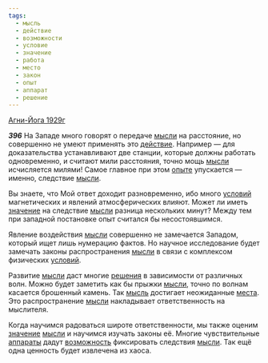 ```yaml
---
tags:
  - мысль
  - действие
  - возможности
  - условие
  - значение
  - работа
  - место
  - закон
  - опыт
  - аппарат
  - решение
---
```


[Агни-Йога 1929г](/agni/1929)

___396___
На Западе много говорят о передаче [мысли](/tag/#[мысль](/tag/#мысль)) на расстояние, но совершенно не умеют применять это [действие](/tag/#действие). Например — для доказательства устанавливают две станции, которые должны работать одновременно, и считают мили расстояния, точно мощь [мысли](/tag/#[мысль](/tag/#мысль)) исчисляется милями! Самое главное при этом [опыте](/tag/#опыт) упускается — именно, следствие [мысли](/tag/#[мысль](/tag/#мысль)).   

Вы знаете, что Мой ответ доходит разновременно, ибо много [условий](/tag/#условие) магнетических и явлений атмосферических влияют. Может ли иметь [значение](/tag/#значение) на следствие [мысли](/tag/#[мысль](/tag/#мысль)) разница нескольких минут? Между тем при западной постановке опыт считался бы несостоявшимся.   

Явление воздействия [мысли](/tag/#[мысль](/tag/#мысль)) совершенно не замечается Западом, который ищет лишь нумерацию фактов. Но научное исследование будет замечать законы распространения [мысли](/tag/#[мысль](/tag/#мысль)) в связи с комплексом физических [условий](/tag/#условие).   

Развитие [мысли](/tag/#[мысль](/tag/#мысль)) даст многие [решения](/tag/#решение) в зависимости от различных волн. Можно будет заметить как бы прыжки [мысли](/tag/#[мысль](/tag/#мысль)), точно по волнам касается брошенный камень. Так [мысль](/tag/#мысль) достигает неожиданные [места](/tag/#место). Это распространение [мысли](/tag/#[мысль](/tag/#мысль)) накладывает ответственность на мыслителя.   

Когда научимся радоваться широте ответственности, мы также оценим [значение](/tag/#значение) [мысли](/tag/#[мысль](/tag/#мысль)) и научимся изучать законы её. Многие чувствительные [аппараты](/tag/#аппарат) дадут [возможность](/tag/#возможности) фиксировать следствия [мысли](/tag/#[мысль](/tag/#мысль)). Так ещё одна ценность будет извлечена из хаоса.